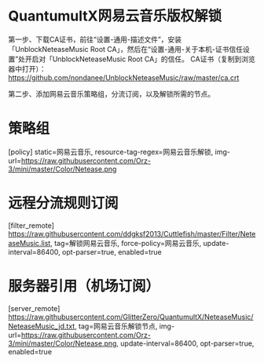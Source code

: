 # QuantumultX网易云音乐版权解锁
第一步、下载CA证书，前往“设置-通用-描述文件”，安装「UnblockNeteaseMusic Root CA」，然后在“设置-通用-关于本机-证书信任设置”处开启对「UnblockNeteaseMusic Root CA」的信任。
CA证书（复制到浏览器中打开）：https://github.com/nondanee/UnblockNeteaseMusic/raw/master/ca.crt

第二步、添加网易云音乐策略组，分流订阅，以及解锁所需的节点。
# 策略组
[policy]
static=网易云音乐, resource-tag-regex=网易云音乐解锁, img-url=https://raw.githubusercontent.com/Orz-3/mini/master/Color/Netease.png

# 远程分流规则订阅
[filter_remote]
https://raw.githubusercontent.com/ddgksf2013/Cuttlefish/master/Filter/NeteaseMusic.list, tag=解锁网易云音乐, force-policy=网易云音乐, update-interval=86400, opt-parser=true, enabled=true

# 服务器引用（机场订阅）
[server_remote]
https://raw.githubusercontent.com/GlitterZero/QuantumultX/NeteaseMusic/NeteaseMusic_jd.txt, tag=网易云音乐解锁节点, img-url=https://raw.githubusercontent.com/Orz-3/mini/master/Color/Netease.png, update-interval=86400, opt-parser=true, enabled=true
